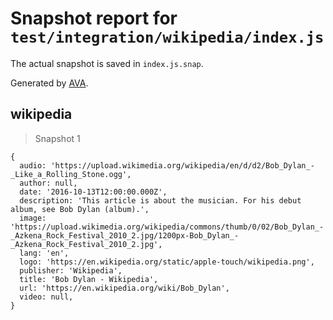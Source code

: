 # Snapshot report for `test/integration/wikipedia/index.js`

The actual snapshot is saved in `index.js.snap`.

Generated by [AVA](https://avajs.dev).

## wikipedia

> Snapshot 1

    {
      audio: 'https://upload.wikimedia.org/wikipedia/en/d/d2/Bob_Dylan_-_Like_a_Rolling_Stone.ogg',
      author: null,
      date: '2016-10-13T12:00:00.000Z',
      description: 'This article is about the musician. For his debut album, see Bob Dylan (album).',
      image: 'https://upload.wikimedia.org/wikipedia/commons/thumb/0/02/Bob_Dylan_-_Azkena_Rock_Festival_2010_2.jpg/1200px-Bob_Dylan_-_Azkena_Rock_Festival_2010_2.jpg',
      lang: 'en',
      logo: 'https://en.wikipedia.org/static/apple-touch/wikipedia.png',
      publisher: 'Wikipedia',
      title: 'Bob Dylan - Wikipedia',
      url: 'https://en.wikipedia.org/wiki/Bob_Dylan',
      video: null,
    }
